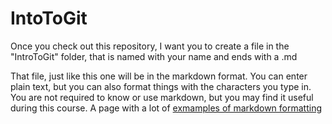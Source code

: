 # IntoToGit

Once you check out this repository, I want you to create a file in the "IntroToGit" folder, that is named with your name and ends with a .md

That file, just like this one will be in the markdown format.  You can enter plain text, but you can also format things with the characters you type in.  You are not required to know or use markdown, but you may find it useful during this course.
A page with a lot of [exmamples of markdown formatting](https://github.com/adam-p/markdown-here/wiki/Markdown-Cheatsheet)


